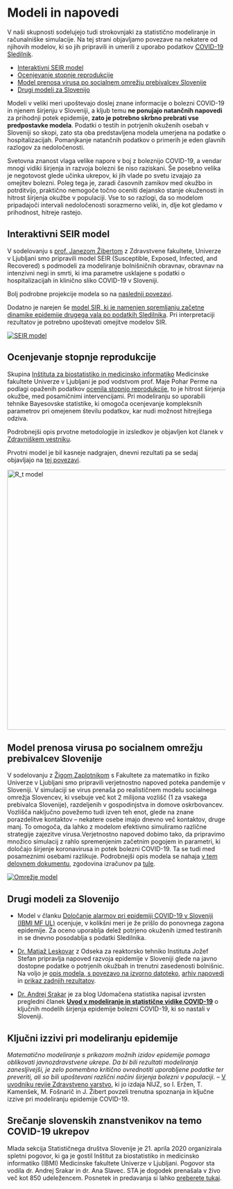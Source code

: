 # Modeli in napovedi

V naši skupnosti sodelujejo tudi strokovnjaki za statistično modeliranje in računalniške simulacije.
Na tej strani objavljamo povezave na nekatere od njihovih modelov,
ki so jih pripravili in umerili z uporabo podatkov [COVID-19 Sledilnik](https://covid-19.sledilnik.org).
- [Interaktivni SEIR model](#seir)
- [Ocenjevanje stopnje reprodukcije](#reproduction-rate)
- [Model prenosa virusa po socialnem omrežju prebivalcev Slovenije](#social_network)
- [Drugi modeli za Slovenijo](#other)

Modeli v veliki meri upoštevajo doslej znane informacije o bolezni COVID-19 in njenem širjenju v Sloveniji, a kljub temu **ne ponujajo natančnih napovedi** za prihodnji potek epidemije, **zato je potrebno skrbno prebrati vse predpostavke modela**.
Podatki o testih in potrjenih okuženih osebah v Sloveniji so skopi, zato sta oba predstavljena modela umerjena na podatke o hospitalizacijah. Pomanjkanje natančnih podatkov o primerih je eden glavnih razlogov za nedoločenosti.

Svetovna znanost vlaga velike napore v boj z boleznijo COVID-19, a vendar mnogi vidiki širjenja in razvoja bolezni še niso raziskani. Še posebno velika je negotovost glede učinka ukrepov, ki jih vlade po svetu izvajajo za omejitev bolezni. Poleg tega je, zaradi časovnih zamikov med okužbo in potrditvijo, praktično nemogoče točno oceniti dejansko stanje okuženosti in hitrost širjenja okužbe v populaciji. Vse to so razlogi, da so modelom pripadajoči intervali nedoločenosti sorazmerno veliki, in, dlje kot gledamo v prihodnost, hitreje rastejo.

## <a id="seir"></a>Interaktivni SEIR model
V sodelovanju s [prof. Janezom Žibertom](https://pacs.zf.uni-lj.si/janez-zibert/) z Zdravstvene fakultete, Univerze v Ljubljani smo pripravili model SEIR (Susceptible, Exposed, Infected, and Recovered) s podmodeli za modeliranje bolnišničnih obravnav, obravnav na intenzivni negi in smrti, ki ima parametre usklajene s podatki o hospitalizacijah in klinično sliko COVID-19 v Sloveniji.

Bolj podrobne projekcije modela so na [naslednji povezavi](https://apps.lusy.fri.uni-lj.si/appsR/CoronaV2/).

Dodatno je narejen še [model SIR, ki je namenjen spremljanju začetne dinamike epidemije drugega vala po podatkih Sledilnika](https://apps.lusy.fri.uni-lj.si/appsR/CoronaV2/). Pri interpretaciji rezultatov je potrebno upoštevati omejitve modelov SIR.

<a href="https://apps.lusy.fri.uni-lj.si/~janezz/zadnja-simulacija_V2.png" class="img-link">
<img alt="SEIR model" src="https://apps.lusy.fri.uni-lj.si/~janezz/zadnja-simulacija_V2.png"></a>

## <a id="reproduction-rate"></a>Ocenjevanje stopnje reprodukcije
Skupina [Inštituta za biostatistiko in medicinsko informatiko](http://ibmi.mf.uni-lj.si/) Medicinske fakultete Univerze v Ljubljani je pod vodstvom prof. Maje Pohar Perme na podlagi opaženih podatkov [ocenila stopnjo reprodukcije](http://ibmi.mf.uni-lj.si/files/Pregledni%20povzetek_74e.pdf), to je hitrost širjenja okužbe, med posamičnimi intervencijami. Pri modeliranju so uporabili tehnike Bayesovske statistike, ki omogoča ocenjevanje kompleksnih parametrov pri omejenem številu podatkov, kar nudi možnost hitrejšega odziva.

Podrobnejši opis prvotne metodologije in izsledkov je objavljen kot članek v [Zdravniškem vestniku](https://vestnik.szd.si/index.php/ZdravVest/article/view/3068).

Prvotni model je bil kasneje nadgrajen, dnevni rezultati pa se sedaj objavljajo na [tej povezavi](https://oblak8.mf.uni-lj.si/covid19/).

<a href="https://oblak8.mf.uni-lj.si/covid19/" class="img-link">
<img alt="R_t model" src="https://oblak8.mf.uni-lj.si/covid19/rt_graph.svg" width=600>
<!--<img alt="R_t model" src="/docs/ibmi-model-20200627.png">-->
<!--<img alt="R_t model" src="https://stat.columbia.edu/~jakulin/Covid/ocene_rt.png">-->
</a>

## <a id="social_network"></a>Model prenosa virusa po socialnem omrežju prebivalcev Slovenije
V sodelovanju z [Žigom Zaplotnikom](https://twitter.com/ZaplotnikZiga) s Fakultete za matematiko in fiziko Univerze v Ljubljani smo pripravili verjetnostno napoved poteka pandemije v Sloveniji. V simulaciji se virus prenaša po realističnem modelu socialnega omrežja Slovencev, ki vsebuje več kot 2 milijona vozlišč (1 za vsakega prebivalca Slovenije), razdeljenih v gospodinjstva in domove oskrbovancev. Vozlišča naključno povežemo tudi izven teh enot, glede na znane porazdelitve kontaktov – nekatere  osebe imajo dnevno več kontaktov, druge manj. To omogoča, da lahko z modelom efektivno simuliramo različne strategije zajezitve virusa.Verjetnostno napoved dobimo tako, da pripravimo množico simulacij z rahlo spremenjenim začetnim pogojem in parametri, ki določajo širjenje koronavirusa in potek bolezni COVID-19. Ta se tudi med posameznimi osebami razlikuje. Podrobnejši opis modela se nahaja [v tem delovnem dokumentu](https://arxiv.org/pdf/2005.13282.pdf), zgodovina izračunov pa [tule](https://fiz.fmf.uni-lj.si/~zaplotnikz/korona/).

<a href="https://fiz.fmf.uni-lj.si/~zaplotnikz/korona/last_forecast/potek_pandemije.png" class="img-link">
<img alt="Omrežje model" src="https://fiz.fmf.uni-lj.si/~zaplotnikz/korona/last_forecast/potek_pandemije.png"></a>


## <a id="other"></a>Drugi modeli za Slovenijo

- Model v članku [Določanje alarmov pri epidemiji COVID-19 v Sloveniji (IBMI MF UL)](https://ibmi.mf.uni-lj.si/sl/centri/biostatisticni-center/interaktivno/dolocanje-alarmov-pri-epidemiji-covid-19-v-sloveniji) ocenjuje, v kolikšni meri je že prišlo do ponovnega zagona epidemije. Za oceno uporablja delež potrjeno okuženih izmed testiranih in se dnevno posodablja s podatki Sledilnika.

- [Dr. Matjaž Leskovar](http://r4.ijs.si/leskovar) z Odseka za reaktorsko tehniko Instituta Jožef Stefan pripravlja napoved razvoja epidemije v Sloveniji glede na javno dostopne podatke o potrjenih okužbah in trenutni zasedenosti bolnišnic. Na voljo je [opis modela, s povezavo na izvorno datoteko](http://r4.ijs.si/COVID19model), [arhiv napovedi](http://r4.ijs.si/COVID19arhiv) in [prikaz zadnjih rezultatov](http://r4.ijs.si/COVID19).

- [Dr. Andrej Srakar](https://sites.google.com/site/andrejsrakar1975/) je za blog Udomačena statistika napisal izvrsten pregledni članek [**Uvod v modeliranje in statistične vidike COVID-19**](https://udomacenastatistika.wordpress.com/2020/04/20/uvod-v-modeliranje-in-statisticne-vidike-covid-19/) o ključnih modelih širjenja epidemije bolezni COVID-19, ki so nastali v Sloveniji.

## <a id="challenges"></a>Ključni izzivi pri modeliranju epidemije

*Matematično modeliranje s prikazom možnih izidov epidemije pomaga oblikovati javnozdravstvene ukrepe. Da bi bili rezultati modeliranja zanesljivejši, je zelo pomembno kritično ovrednotiti uporabljene podatke ter preveriti, ali so bili upoštevani različni načini širjenja bolezni v populaciji.* – [V uvodniku revije Zdravstveno varstvo](https://content.sciendo.com/view/journals/sjph/59/3/article-p117.xml?tab_body=abstract), ki jo izdaja NIJZ, so I. Eržen, T. Kamenšek, M. Fošnarič in J. Žibert povzeli trenutna spoznanja in ključne izzive pri modeliranju epidemije COVID-19.


## Srečanje slovenskih znanstvenikov na temo COVID-19 ukrepov 

Mlada sekcija Statističnega društva Slovenije je 21. aprila 2020 organizirala spletni pogovor, ki ga je gostil Inštitut za biostatistiko in medicinsko informatiko (IBMI) Medicinske fakultete Univerze v Ljubljani. Pogovor sta vodila dr. Andrej Srakar in dr. Ana Slavec. STA je dogodek prenašala v živo več kot 850 udeležencem. Posnetek in predavanja si lahko [preberete tukaj](https://medium.com/sledilnik/64233b35580c).
